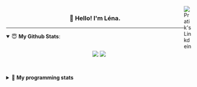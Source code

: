 <!--
<a href="https://twitter.com" target="_blank" rel="nofollow">
 <img align="right" alt="Pratik's Twitter" width="22px" src="https://cdn.jsdelivr.net/npm/simple-icons@v3/icons/twitter.svg" />
</a> 

https://www.linkedin.com/in/lenagiacalone/
-->
<a href="https://www.linkedin.com/" target="_blank" rel="nofollow">
 <img align="right" alt="Pratik's Linkdein" width="22px" src="https://cdn.jsdelivr.net/npm/simple-icons@v3/icons/linkedin.svg" />
</a>



<h3 align="center">👋 Hello! I'm Léna.</h3>

---

<!--
**lgiacalo/lgiacalo** is a ✨ _special_ ✨ repository because its `README.md` (this file) appears on your GitHub profile.

Here are some ideas to get you started:

- 🔭 I’m currently working on ...
- 🌱 I’m currently learning ...
- 👯 I’m looking to collaborate on ...
- 🤔 I’m looking for help with ...
- 💬 Ask me about ...
- 📫 How to reach me: ...
- 😄 Pronouns: ...
- ⚡ Fun fact: ...
-->

<details open>
 <summary> 😇 <b>My Github Stats</b>: </summary>
<br>
<p align = "center">
  <img src = "https://github-readme-stats.vercel.app/api?username=lgiacalo&show_icons=true&theme=nord" width="420">
  <img src = "https://github-readme-stats.vercel.app/api/top-langs/?username=lgiacalo&layout=compact&theme=nord">
</p>
 
<br>
<p align = "center">
  <imp src = "https://github-readme-stats.vercel.app/api/wakatime?username=lgiacalo&theme=nord">
</p>

</details>

<details>
 <summary>🤖 <b>My programming stats</b></summary>
 <br>
 
<!--START_SECTION:waka-->
![Lines of code](https://img.shields.io/badge/From%20Hello%20World%20I%27ve%20Written-953369%20lines%20of%20code-blue)

**🐱 My Github Data** 

> 🏆 105 Contributions in the Year 2021
 > 
> 📦 293.6 kB Used in Github's Storage 
 > 
> 🚫 Not Opted to Hire
 > 
> 📜 43 Public Repositories 
 > 
> 🔑 30 Private Repositories  
 > 
**I'm a Night 🦉** 

```text
🌞 Morning    116 commits    ███░░░░░░░░░░░░░░░░░░░░░░   11.97% 
🌆 Daytime    329 commits    ████████░░░░░░░░░░░░░░░░░   33.95% 
🌃 Evening    414 commits    ██████████░░░░░░░░░░░░░░░   42.72% 
🌙 Night      110 commits    ██░░░░░░░░░░░░░░░░░░░░░░░   11.35%

```
📅 **I'm Most Productive on Wednesday** 

```text
Monday       140 commits    ███░░░░░░░░░░░░░░░░░░░░░░   14.45% 
Tuesday      129 commits    ███░░░░░░░░░░░░░░░░░░░░░░   13.31% 
Wednesday    182 commits    ████░░░░░░░░░░░░░░░░░░░░░   18.78% 
Thursday     172 commits    ████░░░░░░░░░░░░░░░░░░░░░   17.75% 
Friday       134 commits    ███░░░░░░░░░░░░░░░░░░░░░░   13.83% 
Saturday     92 commits     ██░░░░░░░░░░░░░░░░░░░░░░░   9.49% 
Sunday       120 commits    ███░░░░░░░░░░░░░░░░░░░░░░   12.38%

```


📊 **This Week I Spent My Time On** 

```text
⌚︎ Time Zone: Europe/Paris

💬 Programming Languages: 
JavaScript               6 hrs 13 mins       ███████░░░░░░░░░░░░░░░░░░   29.0% 
JSX                      5 hrs 12 mins       ██████░░░░░░░░░░░░░░░░░░░   24.24% 
JSON                     3 hrs               ███░░░░░░░░░░░░░░░░░░░░░░   14.01% 
Vue.js                   2 hrs 50 mins       ███░░░░░░░░░░░░░░░░░░░░░░   13.24% 
HTML                     2 hrs 39 mins       ███░░░░░░░░░░░░░░░░░░░░░░   12.4%

🔥 Editors: 
VS Code                  21 hrs 28 mins      █████████████████████████   100.0%

🐱‍💻 Projects: 
hackaton_foresight       12 hrs 29 mins      ██████████████░░░░░░░░░░░   58.15% 
remotefr-js-0920-p3-off-h4 hrs 30 mins       █████░░░░░░░░░░░░░░░░░░░░   20.99% 
remotefr-js-0920-p3-off-h3 hrs 7 mins        ███░░░░░░░░░░░░░░░░░░░░░░   14.54% 
hackathon3-blog-react    1 hr 8 mins         █░░░░░░░░░░░░░░░░░░░░░░░░   5.3% 
hunger_game              13 mins             ░░░░░░░░░░░░░░░░░░░░░░░░░   1.02%

💻 Operating System: 
Mac                      21 hrs 28 mins      █████████████████████████   100.0%

```

**I Mostly Code in C** 

```text
C                        26 repos            ████████░░░░░░░░░░░░░░░░░   34.67% 
JavaScript               10 repos            ███░░░░░░░░░░░░░░░░░░░░░░   13.33% 
HTML                     8 repos             ██░░░░░░░░░░░░░░░░░░░░░░░   10.67% 
Shell                    8 repos             ██░░░░░░░░░░░░░░░░░░░░░░░   10.67% 
C++                      4 repos             █░░░░░░░░░░░░░░░░░░░░░░░░   5.33%

```


**Timeline**

![Chart not found](https://raw.githubusercontent.com/lgiacalo/lgiacalo/main/charts/bar_graph.png) 


<!--END_SECTION:waka-->

</details>
